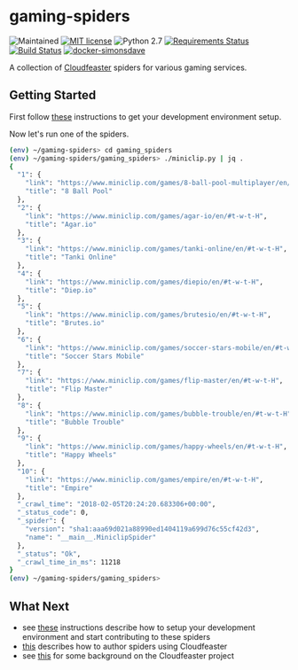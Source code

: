 # gaming-spiders
![Maintained](https://img.shields.io/maintenance/yes/2019.svg)
[![MIT license](http://img.shields.io/badge/license-MIT-brightgreen.svg)](http://opensource.org/licenses/MIT)
![Python 2.7](https://img.shields.io/badge/python-2.7-FFC100.svg?style=flat)
[![Requirements Status](https://requires.io/github/simonsdave/gaming-spiders/requirements.svg?branch=master)](https://requires.io/github/simonsdave/gaming-spiders/requirements/?branch=master)
[![Build Status](https://travis-ci.org/simonsdave/gaming-spiders.svg?branch=master)](https://travis-ci.org/simonsdave/gaming-spiders)
[![docker-simonsdave](https://img.shields.io/badge/docker-simonsdave%2Fgaming%20spiders-blue.svg)](https://hub.docker.com/r/simonsdave/gaming-spiders/)

A collection of [Cloudfeaster](https://github.com/simonsdave/cloudfeaster)
spiders for various gaming services.

## Getting Started

First follow [these](dev_env/README.md) instructions to get your development environment setup.

Now let's run one of the spiders.

```bash
(env) ~/gaming-spiders> cd gaming_spiders
(env) ~/gaming-spiders/gaming_spiders> ./miniclip.py | jq .
{
  "1": {
    "link": "https://www.miniclip.com/games/8-ball-pool-multiplayer/en/#t-w-t-H",
    "title": "8 Ball Pool"
  },
  "2": {
    "link": "https://www.miniclip.com/games/agar-io/en/#t-w-t-H",
    "title": "Agar.io"
  },
  "3": {
    "link": "https://www.miniclip.com/games/tanki-online/en/#t-w-t-H",
    "title": "Tanki Online"
  },
  "4": {
    "link": "https://www.miniclip.com/games/diepio/en/#t-w-t-H",
    "title": "Diep.io"
  },
  "5": {
    "link": "https://www.miniclip.com/games/brutesio/en/#t-w-t-H",
    "title": "Brutes.io"
  },
  "6": {
    "link": "https://www.miniclip.com/games/soccer-stars-mobile/en/#t-w-t-H",
    "title": "Soccer Stars Mobile"
  },
  "7": {
    "link": "https://www.miniclip.com/games/flip-master/en/#t-w-t-H",
    "title": "Flip Master"
  },
  "8": {
    "link": "https://www.miniclip.com/games/bubble-trouble/en/#t-w-t-H",
    "title": "Bubble Trouble"
  },
  "9": {
    "link": "https://www.miniclip.com/games/happy-wheels/en/#t-w-t-H",
    "title": "Happy Wheels"
  },
  "10": {
    "link": "https://www.miniclip.com/games/empire/en/#t-w-t-H",
    "title": "Empire"
  },
  "_crawl_time": "2018-02-05T20:24:20.683306+00:00",
  "_status_code": 0,
  "_spider": {
    "version": "sha1:aaa69d021a88990ed1404119a699d76c55cf42d3",
    "name": "__main__.MiniclipSpider"
  },
  "_status": "Ok",
  "_crawl_time_in_ms": 11218
}
(env) ~/gaming-spiders/gaming_spiders>
```

## What Next

* see [these](docs/contributing.md) instructions
describe how to setup your development environment and
start contributing to these spiders
* [this](https://github.com/simonsdave/cloudfeaster/blob/master/docs/spider_authors.md) describes
how to author spiders using Cloudfeaster
* see [this](https://github.com/simonsdave/cloudfeaster/blob/master/docs/story.md) for some background on the Cloudfeaster project
